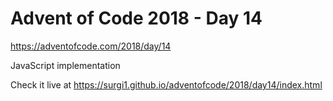# Advent of Code 2018 - Day 14

https://adventofcode.com/2018/day/14

JavaScript implementation

Check it live at https://surgi1.github.io/adventofcode/2018/day14/index.html